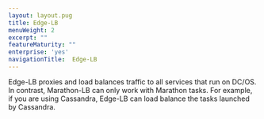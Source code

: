```yaml
---
layout: layout.pug
title: Edge-LB
menuWeight: 2
excerpt: ""
featureMaturity: ""
enterprise: 'yes'
navigationTitle:  Edge-LB
---
```


Edge-LB proxies and load balances traffic to all services that run on DC/OS. In contrast, Marathon-LB can only work with Marathon tasks. For example, if you are using Cassandra, Edge-LB can load balance the tasks launched by Cassandra.
